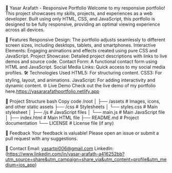 📄 Yasar Arafath - Responsive Portfolio
Welcome to my responsive portfolio! This project showcases my skills, projects, and experiences as a web developer. Built using only HTML, CSS, and JavaScript, this portfolio is designed to be fully responsive, providing an optimal viewing experience across all devices.


🚀 Features
Responsive Design: The portfolio adjusts seamlessly to different screen sizes, including desktops, tablets, and smartphones.
Interactive Elements: Engaging animations and effects created using pure CSS and JavaScript.
Project Showcase: Detailed project descriptions with links to live demos and source code.
Contact Form: A functional contact form using HTML and JavaScript.
Social Media Links: Quick access to my social media profiles.
🛠️ Technologies Used
HTML5: For structuring content.
CSS3: For styling, layout, and animations.
JavaScript: For adding interactivity and dynamic content.
🌐 Live Demo
Check out the live demo of my portfolio here.https://yasararafathportfolio.netlify.app

📁 Project Structure
bash
Copy code
/root
│
├── /assets            # Images, icons, and other static assets
├── /css               # Stylesheets
│   └── styles.css     # Main stylesheet
│
├── /js                # JavaScript files
│   └── main.js        # Main JavaScript file
│
├── index.html         # Main HTML file
├── README.md          # Project documentation
└── LICENSE            # License file (if any)


💬 Feedback
Your feedback is valuable! Please open an issue or submit a pull request with any suggestions.

📧 Contact
Email: yasartpi006@gmail.com
LinkedIn:(https://www.linkedin.com/in/yasar-arafath-a416252bb?utm_source=share&utm_campaign=share_via&utm_content=profile&utm_medium=ios_app)

